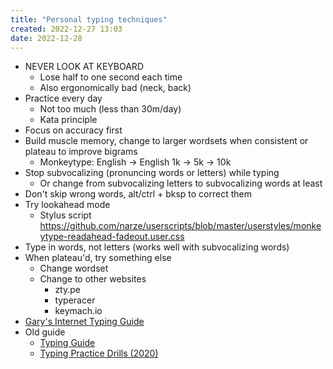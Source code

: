 ```yaml
---
title: "Personal typing techniques"
created: 2022-12-27 13:03
date: 2022-12-28
---
```


- NEVER LOOK AT KEYBOARD
  - Lose half to one second each time
  - Also ergonomically bad (neck, back)
- Practice every day
  - Not too much (less than 30m/day)
  - Kata principle
- Focus on accuracy first
- Build muscle memory, change to larger wordsets when consistent or plateau to improve bigrams
  - Monkeytype: English -> English 1k -> 5k -> 10k
- Stop subvocalizing (pronuncing words or letters) while typing
  - Or change from subvocalizing letters to subvocalizing words at least
- Don't skip wrong words, alt/ctrl + bksp to correct them
- Try lookahead mode
  - Stylus script https://github.com/narze/userscripts/blob/master/userstyles/monkeytype-readahead-fadeout.user.css
- Type in words, not letters (works well with subvocalizing words)
- When plateau'd, try something else
  - Change wordset
  - Change to other websites
    - zty.pe
    - typeracer
    - keymach.io
- [Gary's Internet Typing Guide](1-Projects/tech-long-didnt-read/Gary's%20Internet%20Typing%20Guide.md)
- Old guide
  - [Typing Guide](2-Areas/Keyboard%20&%20Typing/Typing%20Guide.md)
  - [Typing Practice Drills (2020)](2-Areas/Keyboard%20&%20Typing/Typing%20Practice%20Drills%20(2020).md)